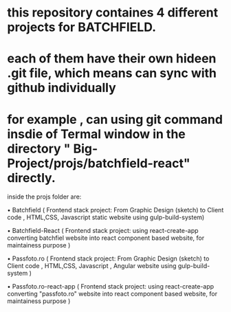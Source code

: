 # this repository containes 4 different projects for BATCHFIELD.
# each of them have their own hideen .git file, which means can sync with github individually
# for example ,  can using git command insdie of Termal window in the directory " Big-Project/projs/batchfield-react" directly.




inside the projs folder are:

• Batchfield   ( Frontend stack project: From Graphic Design (sketch) to Client code , HTML,CSS, Javascript static website using gulp-build-system)

• Batchfield-React  ( Frontend stack project: using react-create-app converting batchfiel website into react component based website, for maintainess purpose )





• Passfoto.ro    ( Frontend stack project: From Graphic Design (sketch) to Client code , HTML,CSS, Javascript , Angular website using gulp-build-system )

• Passfoto.ro-react-app     ( Frontend stack project: using react-create-app converting "passfoto.ro" website into react component based website, for maintainess purpose )